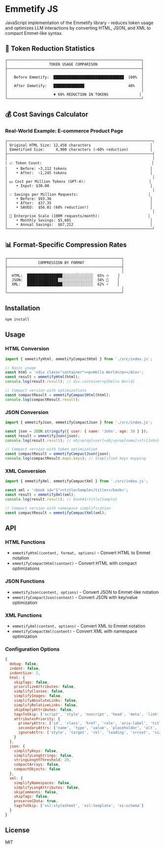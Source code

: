 # Emmetify JS

JavaScript implementation of the Emmetify library - reduces token usage and optimizes LLM interactions by converting HTML, JSON, and XML to compact Emmet-like syntax.

## 🚀 Token Reduction Statistics

```
┌─────────────────────────────────────────────────────────────┐
│                   TOKEN USAGE COMPARISON                    │
├─────────────────────────────────────────────────────────────┤
│                                                             │
│   Before Emmetify:  ████████████████████████████████  100%  │
│                                                             │
│   After Emmetify:   ██████████████                    40%   │
│                                                             │
│                     ▼ 60% REDUCTION IN TOKENS              │
└─────────────────────────────────────────────────────────────┘
```

## 💰 Cost Savings Calculator

### Real-World Example: E-commerce Product Page

```
┌──────────────────────────────────────────────────────────────────┐
│ Original HTML Size: 12,450 characters                           │
│ Emmetified Size:     4,980 characters (~60% reduction)          │
├──────────────────────────────────────────────────────────────────┤
│                                                                  │
│ 📈 Token Count:                                                  │
│    • Before: ~3,112 tokens                                      │
│    • After:  ~1,245 tokens                                      │
│                                                                  │
│ 💵 Cost per Million Tokens (GPT-4):                             │
│    • Input: $30.00                                              │
│                                                                  │
│ 💡 Savings per Million Requests:                                │
│    • Before: $93.36                                             │
│    • After:  $37.35                                             │
│    • SAVED:  $56.01 (60% reduction!)                            │
│                                                                  │
│ 🏢 Enterprise Scale (100M requests/month):                      │
│    • Monthly Savings: $5,601                                    │
│    • Annual Savings:  $67,212                                   │
└──────────────────────────────────────────────────────────────────┘
```

## 📊 Format-Specific Compression Rates

```
┌────────────────────────────────────────────────────┐
│              COMPRESSION BY FORMAT                 │
├────────────────────────────────────────────────────┤
│                                                    │
│  HTML:  ████████████████░░░░░░░░░░░░░░  65% 🔥    │
│  JSON:  ██████████████░░░░░░░░░░░░░░░░  58% 💪    │
│  XML:   ████████████████░░░░░░░░░░░░░░  62% ⚡    │
│                                                    │
└────────────────────────────────────────────────────┘
```

## Installation

```bash
npm install
```

## Usage

### HTML Conversion

```javascript
import { emmetifyHtml, emmetifyCompactHtml } from './src/index.js';

// Basic usage
const html = '<div class="container"><p>Hello World</p></div>';
const result = emmetifyHtml(html);
console.log(result.result); // div.container>p{Hello World}

// Compact version with optimizations
const compactResult = emmetifyCompactHtml(html);
console.log(compactResult.result);
```

### JSON Conversion

```javascript
import { emmetifyJson, emmetifyCompactJson } from './src/index.js';

const json = JSON.stringify({ user: { name: 'John', age: 30 } });
const result = emmetifyJson(json);
console.log(result.result); // obj>prop[user]>obj>prop[name]>str{John}+prop[age]>num{30}

// Compact version with token optimization
const compactResult = emmetifyCompactJson(json);
console.log(compactResult.maps.keys); // Simplified keys mapping
```

### XML Conversion

```javascript
import { emmetifyXml, emmetifyCompactXml } from './src/index.js';

const xml = '<book id="1"><title>Sample</title></book>';
const result = emmetifyXml(xml);
console.log(result.result); // book#1>title{Sample}

// Compact version with namespace simplification
const compactResult = emmetifyCompactXml(xml);
```

## API

### HTML Functions

- `emmetifyHtml(content, format, options)` - Convert HTML to Emmet notation
- `emmetifyCompactHtml(content)` - Convert HTML with compact optimizations

### JSON Functions

- `emmetifyJson(content, options)` - Convert JSON to Emmet-like notation
- `emmetifyCompactJson(content)` - Convert JSON with key/value optimization

### XML Functions

- `emmetifyXml(content, options)` - Convert XML to Emmet notation
- `emmetifyCompactXml(content)` - Convert XML with namespace optimization

### Configuration Options

```javascript
{
  debug: false,
  indent: false,
  indentSize: 2,
  html: {
    skipTags: false,
    prioritizeAttributes: false,
    simplifyClasses: false,
    simplifyImages: false,
    simplifyAbsoluteLinks: false,
    simplifyRelativeLinks: false,
    skipEmptyAttributes: false,
    tagsToSkip: ['script', 'style', 'noscript', 'head', 'meta', 'link', 'title', 'base', 'svg'],
    attributesPriority: {
      primaryAttrs: ['id', 'class', 'href', 'role', 'aria-label', 'title'],
      secondaryAttrs: ['name', 'type', 'value', 'placeholder', 'alt', 'for'],
      ignoreAttrs: ['style', 'target', 'rel', 'loading', 'srcset', 'sizes', 'width', 'height']
    }
  },
  json: {
    simplifyKeys: false,
    simplifyLongStrings: false,
    stringLengthThreshold: 20,
    compactArrays: false,
    compactObjects: false
  },
  xml: {
    simplifyNamespaces: false,
    simplifyLongAttributes: false,
    skipComments: false,
    skipTags: false,
    preserveCData: true,
    tagsToSkip: ['xsl:stylesheet', 'xsl:template', 'xs:schema']
  }
}
```

## License

MIT